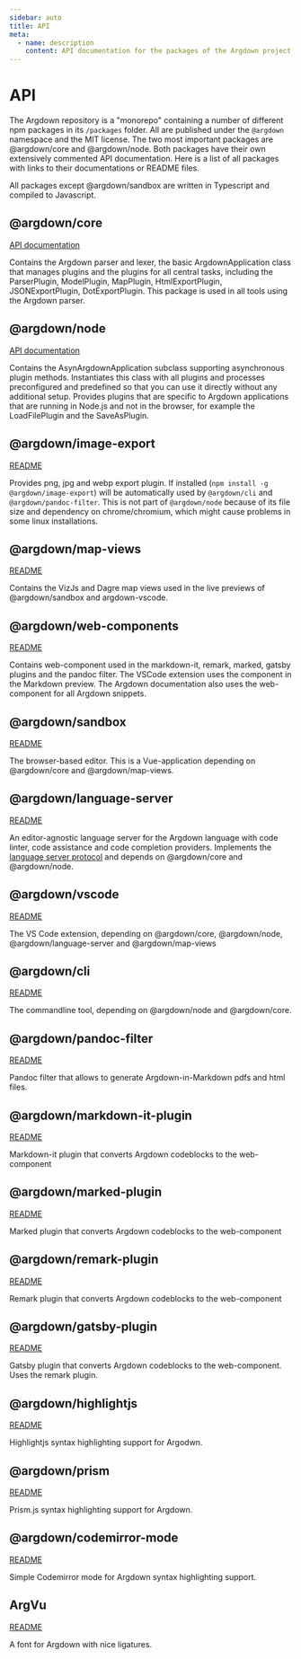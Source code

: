 ```yaml
---
sidebar: auto
title: API
meta:
  - name: description
    content: API documentation for the packages of the Argdown project.
---
```


# API

The Argdown repository is a "monorepo" containing a number of different npm packages in its `/packages` folder. All are published under the `@argdown` namespace and the MIT license. The two most important packages are @argdown/core and @argdown/node. Both packages have their own extensively commented API documentation. Here is a list of all packages with links to their documentations or README files.

All packages except @argdown/sandbox are written in Typescript and compiled to Javascript.

## @argdown/core

[API documentation](https://argdown.org/argdown-core/)

Contains the Argdown parser and lexer, the basic ArgdownApplication class that manages plugins and the plugins for all central tasks, including the ParserPlugin, ModelPlugin, MapPlugin, HtmlExportPlugin, JSONExportPlugin, DotExportPlugin. This package is used in all tools using the Argdown parser.

## @argdown/node

[API documentation](https://argdown.org/argdown-node/)

Contains the AsynArgdownApplication subclass supporting asynchronous plugin methods. Instantiates this class with all plugins and processes preconfigured and predefined so that you can use it directly without any additional setup. Provides plugins that are specific to Argdown applications that are running in Node.js and not in the browser, for example the LoadFilePlugin and the SaveAsPlugin.

## @argdown/image-export

[README](https://github.com/argdown/argdown/blob/master/packages/argdown-image-export/README.md)

Provides png, jpg and webp export plugin. If installed (`npm install -g @argdown/image-export`) will be automatically used by `@argdown/cli` and `@argdown/pandoc-filter`. This is not part of `@argdown/node` because of its file size and dependency on chrome/chromium, which might cause problems in some linux installations.

## @argdown/map-views

[README](https://github.com/argdown/argdown/blob/master/packages/argdown-map-views/README.md)

Contains the VizJs and Dagre map views used in the live previews of @argdown/sandbox and argdown-vscode.

## @argdown/web-components

[README](https://github.com/argdown/argdown/blob/master/packages/argdown-web-components/README.md)

Contains web-component used in the markdown-it, remark, marked, gatsby plugins and the pandoc filter. The VSCode extension uses the component in the Markdown preview. The Argdown documentation also uses the web-component for all Argdown snippets.

## @argdown/sandbox

[README](https://github.com/argdown/argdown/blob/master/packages/argdown-sandbox/README.md)

The browser-based editor. This is a Vue-application depending on @argdown/core and @argdown/map-views.

## @argdown/language-server

[README](https://github.com/argdown/argdown/blob/master/packages/argdown-language-server/README.md)

An editor-agnostic language server for the Argdown language with code linter, code assistance and code completion providers. Implements the [language server protocol](https://langserver.org/) and depends on @argdown/core and @argdown/node.

## @argdown/vscode

[README](https://github.com/argdown/argdown/blob/master/packages/argdown-vscode/README.md)

The VS Code extension, depending on @argdown/core, @argdown/node, @argdown/language-server and @argdown/map-views

## @argdown/cli

[README](https://github.com/argdown/argdown/blob/master/packages/argdown-cli/Readme.md)

The commandline tool, depending on @argdown/node and @argdown/core.

## @argdown/pandoc-filter

[README](https://github.com/argdown/argdown/blob/master/packages/argdown-pandoc-filter/README.md)

Pandoc filter that allows to generate Argdown-in-Markdown pdfs and html files.

## @argdown/markdown-it-plugin

[README](https://github.com/argdown/argdown/blob/master/packages/argdown-markdown-it-plugin/README.md)

Markdown-it plugin that converts Argdown codeblocks to the web-component

## @argdown/marked-plugin

[README](https://github.com/argdown/argdown/blob/master/packages/argdown-marked-plugin/README.md)

Marked plugin that converts Argdown codeblocks to the web-component

## @argdown/remark-plugin

[README](https://github.com/argdown/argdown/blob/master/packages/argdown-remark-plugin/README.md)

Remark plugin that converts Argdown codeblocks to the web-component

## @argdown/gatsby-plugin

[README](https://github.com/argdown/argdown/blob/master/packages/argdown-gatsby-plugin/README.md)

Gatsby plugin that converts Argdown codeblocks to the web-component. Uses the remark plugin.

## @argdown/highlightjs

[README](https://github.com/argdown/argdown/blob/master/packages/argdown-highlightjs/README.md)

Highlightjs syntax highlighting support for Argodwn.

## @argdown/prism

[README](https://github.com/argdown/argdown/blob/master/packages/argdown-prism/README.md)

Prism.js syntax highlighting support for Argdown.

## @argdown/codemirror-mode

[README](https://github.com/argdown/argdown/blob/master/packages/argdown-codemirror-mode/README.md)

Simple Codemirror mode for Argdown syntax highlighting support.

## ArgVu

[README](https://github.com/argdown/argdown/blob/master/packages/ArgVu/README.md)

A font for Argdown with nice ligatures.
